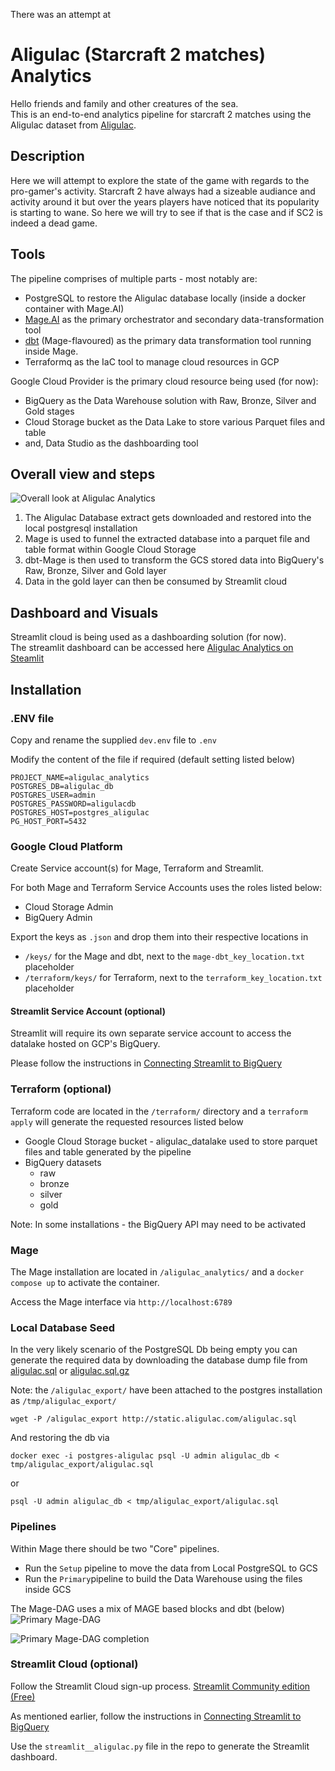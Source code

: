 There was an attempt at
# Aligulac (Starcraft 2 matches) Analytics

Hello friends and family and other creatures of the sea.  
This is an end-to-end analytics pipeline for starcraft 2 matches using the Aligulac dataset from [Aligulac](http://www.aligulac.com).

## Description

Here we will attempt to explore the state of the game with regards to the pro-gamer's activity.  Starcraft 2 have always had a sizeable audiance and activity around it but over the years players have noticed that its popularity is starting to wane.  So here we will try to see if that is the case and if SC2 is indeed a dead game.

## Tools

The pipeline comprises of multiple parts - most notably are: 
- PostgreSQL to restore the Aligulac database locally (inside a docker container with Mage.AI)
- [Mage.AI](https://www.mage.ai) as the primary orchestrator and secondary data-transformation tool
- [dbt](https://www.dbt.com) (Mage-flavoured) as the primary data transformation tool running inside Mage.
- Terraformq as the IaC tool to manage cloud resources in GCP

Google Cloud Provider is the primary cloud resource being used (for now):
- BigQuery as the Data Warehouse solution with Raw, Bronze, Silver and Gold stages
- Cloud Storage bucket as the Data Lake to store various Parquet files and table
- and, Data Studio as the dashboarding tool

## Overall view and steps

![Overall look at Aligulac Analytics](https://github.com/tanhtra/aligulac_analytics/blob/main/readme_files/Aligulac_Analytics.png?raw=true)

1. The Aligulac Database extract gets downloaded and restored into the local postgresql installation
2. Mage is used to funnel the extracted database into a parquet file and table format within Google Cloud Storage
3. dbt-Mage is then used to transform the GCS stored data into BigQuery's Raw, Bronze, Silver and Gold layer
4. Data in the gold layer can then be consumed by Streamlit cloud

## Dashboard and Visuals

Streamlit cloud is being used as a dashboarding solution (for now).  
The streamlit dashboard can be accessed here [Aligulac Analytics on Steamlit](https://aligulac-analytics.streamlit.app/)

## Installation

### .ENV file

Copy and rename the supplied `dev.env` file to `.env`

Modify the content of the file if required (default setting listed below)
```
PROJECT_NAME=aligulac_analytics
POSTGRES_DB=aligulac_db
POSTGRES_USER=admin
POSTGRES_PASSWORD=aligulacdb
POSTGRES_HOST=postgres_aligulac
PG_HOST_PORT=5432
```

### Google Cloud Platform

Create Service account(s) for Mage, Terraform and Streamlit.

For both Mage and Terraform Service Accounts uses the roles listed below:
- Cloud Storage Admin
- BigQuery Admin

Export the keys as `.json` and drop them into their respective locations in

- `/keys/` for the Mage and dbt, next to the `mage-dbt_key_location.txt` placeholder
- `/terraform/keys/` for Terraform, next to the `terraform_key_location.txt` placeholder

#### Streamlit Service Account (optional)
Streamlit will require its own separate service account to access the datalake hosted on GCP's BigQuery.

Please follow the instructions in [Connecting Streamlit to BigQuery](https://docs.streamlit.io/knowledge-base/tutorials/databases/bigquery)

### Terraform (optional)

Terraform code are located in the `/terraform/` directory and a `terraform apply` will generate the requested resources listed below
- Google Cloud Storage bucket - aligulac_datalake used to store parquet files and table generated by the pipeline
- BigQuery datasets
    - raw
    - bronze
    - silver
    - gold

Note: In some installations - the BigQuery API may need to be activated

### Mage

The Mage installation are located in `/aligulac_analytics/` and a `docker compose up` to activate the container.

Access the Mage interface via `http://localhost:6789`

### Local Database Seed

In the very likely scenario of the PostgreSQL Db being empty you can generate the required data by downloading the database dump file from [aligulac.sql](http://static.aligulac.com/aligulac.sql) or [aligulac.sql.gz](http://static.aligulac.com/aligulac.sql.gz)

Note: the `/aligulac_export/` have been attached to the postgres installation as `/tmp/aligulac_export/`

```
wget -P /aligulac_export http://static.aligulac.com/aligulac.sql
```
And restoring the db via

```
docker exec -i postgres-aligulac psql -U admin aligulac_db < tmp/aligulac_export/aligulac.sql
```
or
```
psql -U admin aligulac_db < tmp/aligulac_export/aligulac.sql
```
 
### Pipelines

Within Mage there should be two "Core" pipelines.  
- Run the `Setup` pipeline to move the data from Local PostgreSQL to GCS
- Run the `Primary`pipeline to build the Data Warehouse using the files inside GCS

The Mage-DAG uses a mix of MAGE based blocks and dbt (below)
![Primary Mage-DAG](https://github.com/tanhtra/aligulac_analytics/blob/main/readme_files/Mage_DAGS.png?raw=true)

![Primary Mage-DAG completion](https://github.com/tanhtra/aligulac_analytics/blob/main/readme_files/Run_job.png?raw=true)

### Streamlit Cloud (optional)

Follow the Streamlit Cloud sign-up process.  [Streamlit Community edition (Free)](https://streamlit.io/cloud)

As mentioned earlier, follow the instructions in [Connecting Streamlit to BigQuery](https://docs.streamlit.io/knowledge-base/tutorials/databases/bigquery)

Use the `streamlit__aligulac.py` file in the repo to generate the Streamlit dashboard.
